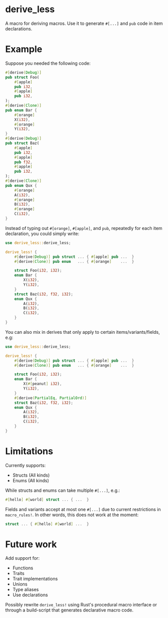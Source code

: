 # derive_less

A macro for deriving macros. Use it to generate `#[...]` and `pub` code in item declarations.

# Example

Suppose you needed the following code:

```rust
#[derive(Debug)]
pub struct Foo(
    #[apple]
    pub i32,
    #[apple]
    pub i32,
);
#[derive(Clone)]
pub enum Bar {
    #[orange]
    X(i32),
    #[orange]
    Y(i32),
}
#[derive(Debug)]
pub struct Baz(
    #[apple]
    pub i32,
    #[apple]
    pub f32,
    #[apple]
    pub i32,
);
#[derive(Clone)]
pub enum Qux {
    #[orange]
    A(i32),
    #[orange]
    B(i32),
    #[orange]
    C(i32),
}
```

Instead of typing out `#[orange]`, `#[apple]`, and `pub`, repeatedly for each item declaration, you could simply write:

```rust
use derive_less::derive_less;

derive_less! {
    #[derive(Debug)] pub struct ... { #[apple] pub ...  }
    #[derive(Clone)] pub enum   ... { #[orange]    ...  }

    struct Foo(i32, i32);
    enum Bar {
        X(i32),
        Y(i32),
    }
    struct Baz(i32, f32, i32);
    enum Qux {
        A(i32),
        B(i32),
        C(i32),
    }
}
```

You can also mix in derives that only apply to certain items/variants/fields, e.g:

```rust
use derive_less::derive_less;

derive_less! {
    #[derive(Debug)] pub struct ... { #[apple] pub ...  }
    #[derive(Clone)] pub enum   ... { #[orange]    ...  }

    struct Foo(i32, i32);
    enum Bar {
        X(#[peanut] i32),
        Y(i32),
    }
    #[derive(PartialEq, PartialOrd)]
    struct Baz(i32, f32, i32);
    enum Qux {
        A(i32),
        B(i32),
        C(i32),
    }
}
```

# Limitations

Currently supports:
* Structs (All kinds)
* Enums (All kinds)

While structs and enums can take multiple `#[...]`, e.g.:

```rust
#[hello] #[world] struct ... { ...  }
```

Fields and variants accept at most one `#[...]` due to current restrictions in `macro_rules!`. In other words, this does not work at the moment:

```rust
struct ... { #[hello] #[world] ...  }
```

# Future work

Add support for:
* Functions
* Traits
* Trait implementations
* Unions
* Type aliases
* Use declarations

Possibly rewrite `derive_less!` using Rust's procedural macro interface or through a build-script that generates declarative macro code. 
